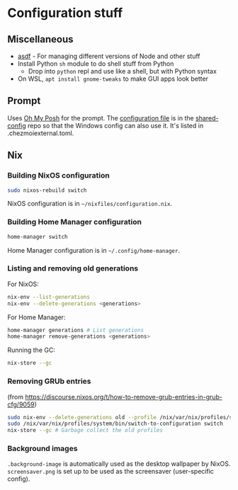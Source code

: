 # Configuration stuff

## Miscellaneous

- [asdf](https://asdf-vm.com) - For managing different versions of Node and other stuff
- Install Python `sh` module to do shell stuff from Python
  - Drop into `python` repl and use like a shell, but with Python syntax
- On WSL, `apt install gnome-tweaks` to make GUI apps look better

## Prompt

Uses [Oh My Posh](https://ohmyposh.dev/) for the prompt. The [configuration file](https://github.com/ysthakur/shared-config/blob/main/ysthakur-prompt-theme.omp.json) is in the [shared-config](https://github.com/ysthakur/shared-config) repo so that the Windows config can also use it. It's listed in .chezmoiexternal.toml.

## Nix

### Building NixOS configuration

```bash
sudo nixos-rebuild switch
```

NixOS configuration is in `~/nixfiles/configuration.nix`.

### Building Home Manager configuration

```bash
home-manager switch
```

Home Manager configuration is in `~/.config/home-manager`.

### Listing and removing old generations

For NixOS:
```bash
nix-env --list-generations
nix-env --delete-generations <generations>
```

For Home Manager:
```bash
home-manager generations # List generations
home-manager remove-generations <generations>
```

Running the GC:
```bash
nix-store --gc
```

### Removing GRUb entries

(from https://discourse.nixos.org/t/how-to-remove-grub-entries-in-grub-cfg/9059)

```bash
sudo nix-env --delete-generations old --profile /nix/var/nix/profiles/system # Mark old profiles to be deleted?
sudo /nix/var/nix/profiles/system/bin/switch-to-configuration switch
nix-store --gc # Garbage collect the old profiles
```

### Background images

`.background-image` is automatically used as the desktop wallpaper by NixOS.
`screensaver.png` is set up to be used as the screensaver (user-specific config).

